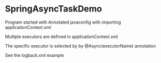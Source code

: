 SpringAsyncTaskDemo
===================
Program started with Annotated javaconfig with importing 
applicaitonContext.xml

Multiple executors are defined in applicationContext.xml

The specific executor is selected by by @Async(executorName) annotation

See the logback.xml example